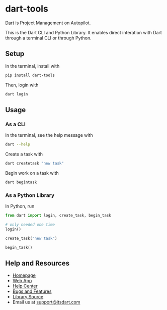 # dart-tools

[Dart](https://itsdart.com?nr=1) is Project Management on Autopilot.

This is the Dart CLI and Python Library. It enables direct interation with Dart through a terminal CLI or through Python.


## Setup

In the terminal, install with
```bash
pip install dart-tools
```

Then, login with
```bash
dart login
```


## Usage

### As a CLI

In the terminal, see the help message with
```bash
dart --help
```

Create a task with
```bash
dart createtask "new task"
```

Begin work on a task with
```bash
dart begintask
```

### As a Python Library

In Python, run
```python
from dart import login, create_task, begin_task

# only needed one time
login()

create_task("new task")

begin_task()
```

## Help and Resources

- [Homepage](https://www.itsdart.com/?nr=1)
- [Web App](https://app.itsdart.com/)
- [Help Center](https://its-dart.notion.site/Dart-Help-Center-8206a2aa2956496f8988b7b32cdcd205)
- [Bugs and Features](https://github.com/its-dart/dart-tools/issues)
- [Library Source](https://github.com/its-dart/dart-tools/)
- Email us at [support@itsdart.com](mailto:support@itsdart.com)
